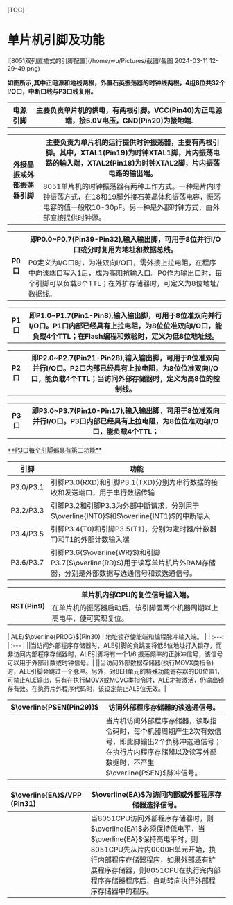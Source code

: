 [TOC]

# 单片机引脚及功能

![8051双列直插式的引脚配置](/home/wu/Pictures/截图/截图 2024-03-11 12-29-49.png)

   **如图所示,其中正电源和地线两根，外置石英振荡器的时钟线两根，4组8位共32个I/O口，中断口线与P3口线复用。**

<table>
    <tr>
        <th rowspan="2">电源引脚</th>
        <th>主要负责单片机的供电，有两根引脚。VCC(Pin40)为正电源端，接5.0V电压，GND(Pin20)为接地端.</th>
    </tr>
</table>
<table>
    <tr>
        <th rowspan="3">外接晶振或外部振荡器引脚</th>
        <th>主要负责为单片机的运行提供时钟振荡器，主要有两根引脚。其中，XTAL1(Pin19)为时钟XTAL1脚，片内振荡电路的输入端，XTAL2(Pin18)为时钟XTAL2脚，片内振荡电路的输出端。</th>
    </tr>
    <tr>
       <td>8051单片机的时钟振荡器有两种工作方式。一种是片内时钟振荡方式，在18和19脚外接石英晶体和振荡电容，振荡电容的值一般取10-30pF。另一种是外部时钟方式，由外部直接提供时钟源。</td>
    </tr>
</table>
<table>
    <tr>
        <th rowspan="2">P0口</th>
        <th>即P0.0~P0.7(Pin39-Pin32),输入输出脚，可用于8位并行I/O口或分时复用为地址和数据总线。</th>
    </tr>
    <tr>
        <td>P0定义为I/O口时，为准双向I/O口，需外接上拉电阻，在程序中向该端口写入1后，成为高阻抗输入口。P0作为输出口时，每个引脚可以负载8个TTL；在外扩存储器时，可定义为8位地址/数据线。</td>
    </tr>
</table>
<table>
    <tr>
        <th rowspan="2">P1口</th>
        <th>即P1.0~P1.7(Pin1-Pin8),输入输出脚，可用于8位准双向并行I/O口。P1口内部已经具有上拉电阻，为8位位准双向I/O口，能负载4个TTL；在Flash编程和效验时，定义为低8位地址线。</th>
    </tr>
</table>
<table>
    <tr>
        <th rowspan="2">P2口</th>
        <th>即P2.0~P2.7(Pin21-Pin28),输入输出脚，可用于8位准双向并行I/O口。P2口内部已经具有上拉电阻，为8位位准双向I/O口，能负载4个TTL；当访问外部存储器时，定义为高8位的控制线。</th>
    </tr>
</table>
<table>
    <tr>
        <th rowspan="6">P3口</th>
        <th>即P3.0~P3.7(Pin10-Pin17),输入输出脚，可用于8位准双向并行I/O口。P3口内部已经具有上拉电阻，为8位位准双向I/O口，能负载4个TTL；</th>
    </tr>
</table>
<u>**P3口每个引脚都具有第二功能**</u>

|引脚|功能|
|:--:|--|
|P3.0/P3.1|引脚P3.0(RXD)和引脚P3.1(TXD)分别为串行数据的接收和发送端口，用于串行数据传输|
|P3.2/P3.3|引脚P3.2和引脚P3.3为外部中断请求，分别用于$\overline{INT0}$和$\overline{INT1}$的中断输入|
|P3.4/P3.5|引脚P3.4(T0)和引脚P3.5(T1)，分别为定时器/计数器T)和T1的外部计数输入端|
|P3.6/P3.7|引脚P3.6($\overline{WR}$)和引脚P3.7($\overline{RD}$)用于读写单片机片外RAM存储器，分别是外部数据写选通信号和读选通信号。|

<table>
    <tr>
        <th rowspan="2">RST(Pin9)</th>
        <th>单片机内部CPU的复位信号输入端。</th>
    </tr>
    <tr>
    	<td>在单片机的振荡器启动后，该引脚置两个机器周期以上高电平，便可实现复位。</td>
    </tr>
</table>
| ALE/$\overline{PROG}$(Pin30) | 地址锁存使能端和编程脉冲输入端。 |
| :---: | :--- |
||当访问外部程序存储器时，ALE引脚的负跳变将低8位地址打入锁存，而非访问内部程序存储器时，ALE引脚将有一个1/6 振荡频率的正脉冲信号，该信号可以用于外部计数或时钟信号。|
||当访问外部数据存储器(执行MOVX类指令)时，ALE引脚会跳过一个脉冲。另外，对8EH单元的特殊功能寄存器的D0位置1，可禁止ALE输出，只有在执行MOVX或MOVC类指令时，ALE才被激活，仍输出锁存有效。在执行片外程序代码时，该设定禁止ALE位无效。|

|$\overline{PSEN(Pin29)}$|访问外部程序存储器的读选通信号。|
|:--|--|
||当片机访问外部程序存储器，读取指令码时，每个机器周期产生2次有效信号，即此脚输出2个负脉冲选通信号；在执行片内程序存储器以及读写外部数据时，不产生$\overline{PSEN}$脉冲信号。|

|$\overline{EA}$/VPP  (Pin31)|$\overline{EA}$为访问内部或外部程序存储器选择信号。|
|:--|--|
||当8051CPU访问外部程序存储器时，则$\overline{EA}$必须保持低电平，当$\overline{EA}$保持高电平时，则8051CPU先从片内0000H单元开始，执行内部程序存储器程序，如果外部还有扩展程序存储器，则8051CPU在执行完内部程序存储器程序后，自动转向执行外部程序存储器中的程序。|

